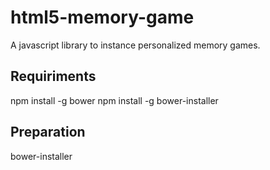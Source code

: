 # html5-memory-game
A javascript library to instance personalized memory games.

## Requiriments

npm install -g bower
npm install -g bower-installer

## Preparation

bower-installer

